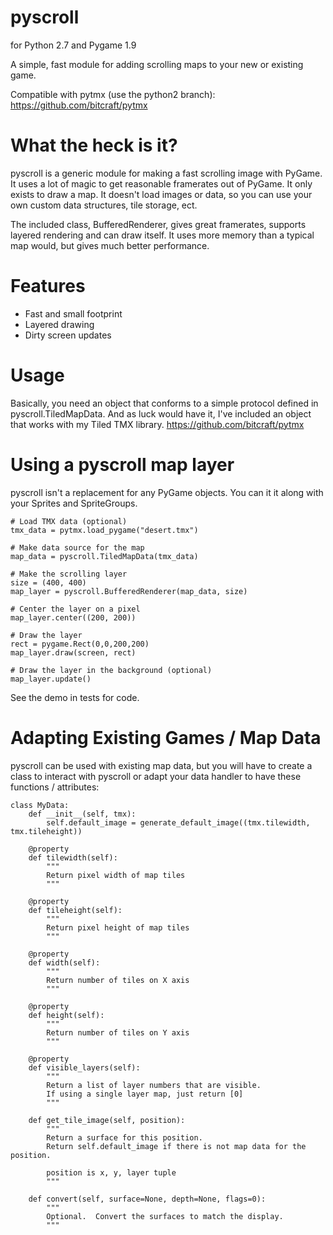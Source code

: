pyscroll
======

for Python 2.7 and Pygame 1.9

A simple, fast module for adding scrolling maps to your new or existing game.



Compatible with pytmx (use the python2 branch):
https://github.com/bitcraft/pytmx


What the heck is it?
====================

pyscroll is a generic module for making a fast scrolling image with PyGame.  It uses a lot of magic to get reasonable
framerates out of PyGame.  It only exists to draw a map.  It doesn't load images or data, so you can use your own custom
data structures, tile storage, ect.

The included class, BufferedRenderer, gives great framerates, supports layered rendering and can draw itself.  It uses
more memory than a typical map would, but gives much better performance.

Features
========

- Fast and small footprint
- Layered drawing
- Dirty screen updates


Usage
=====

Basically, you need an object that conforms to a simple protocol defined in pyscroll.TiledMapData.  And as luck would
have it, I've included an object that works with my Tiled TMX library.  https://github.com/bitcraft/pytmx


# Using a pyscroll map layer

pyscroll isn't a replacement for any PyGame objects.  You can it it along with your Sprites and SpriteGroups.

    # Load TMX data (optional)
    tmx_data = pytmx.load_pygame("desert.tmx")

    # Make data source for the map
    map_data = pyscroll.TiledMapData(tmx_data)

    # Make the scrolling layer
    size = (400, 400)
    map_layer = pyscroll.BufferedRenderer(map_data, size)

    # Center the layer on a pixel
    map_layer.center((200, 200))

    # Draw the layer
    rect = pygame.Rect(0,0,200,200)
    map_layer.draw(screen, rect)

    # Draw the layer in the background (optional)
    map_layer.update()

See the demo in tests for code.


Adapting Existing Games / Map Data
==================================

pyscroll can be used with existing map data, but you will have to create a class to interact with pyscroll
or adapt your data handler to have these functions / attributes:


    class MyData:
        def __init__(self, tmx):
            self.default_image = generate_default_image((tmx.tilewidth, tmx.tileheight))

        @property
        def tilewidth(self):
            """
            Return pixel width of map tiles
            """

        @property
        def tileheight(self):
            """
            Return pixel height of map tiles
            """

        @property
        def width(self):
            """
            Return number of tiles on X axis
            """

        @property
        def height(self):
            """
            Return number of tiles on Y axis
            """

        @property
        def visible_layers(self):
            """
            Return a list of layer numbers that are visible.
            If using a single layer map, just return [0]
            """

        def get_tile_image(self, position):
            """
            Return a surface for this position.
            Return self.default_image if there is not map data for the position.

            position is x, y, layer tuple
            """

        def convert(self, surface=None, depth=None, flags=0):
            """
            Optional.  Convert the surfaces to match the display.
            """


